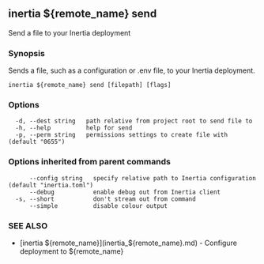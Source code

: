 ## inertia ${remote_name} send

Send a file to your Inertia deployment

### Synopsis

Sends a file, such as a configuration or .env file, to your Inertia deployment.

```
inertia ${remote_name} send [filepath] [flags]
```

### Options

```
  -d, --dest string   path relative from project root to send file to
  -h, --help          help for send
  -p, --perm string   permissions settings to create file with (default "0655")
```

### Options inherited from parent commands

```
      --config string   specify relative path to Inertia configuration (default "inertia.toml")
      --debug           enable debug out from Inertia client
  -s, --short           don't stream out from command
      --simple          disable colour output
```

### SEE ALSO

* [inertia ${remote_name}](inertia_${remote_name}.md)	 - Configure deployment to ${remote_name}

